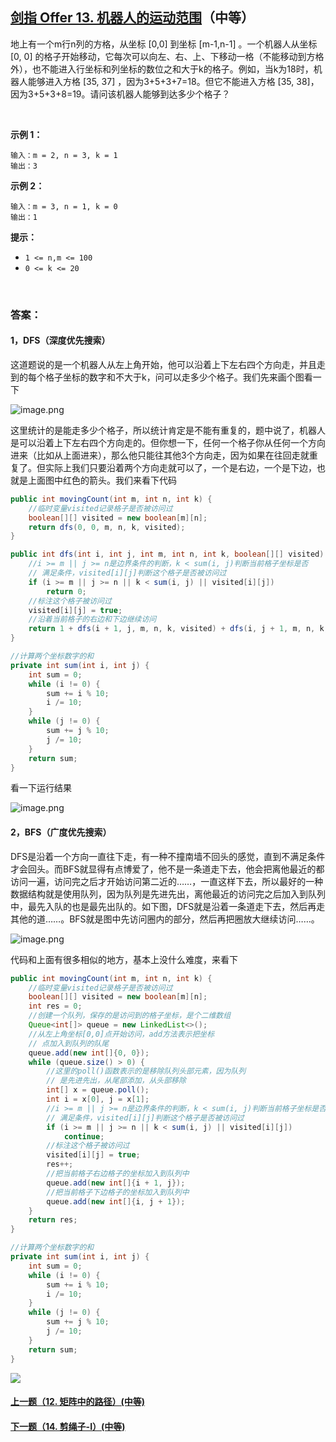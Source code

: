 ## [剑指 Offer 13. 机器人的运动范围](https://leetcode-cn.com/problems/ji-qi-ren-de-yun-dong-fan-wei-lcof/)（中等）

地上有一个m行n列的方格，从坐标 [0,0] 到坐标 [m-1,n-1] 。一个机器人从坐标 [0, 0] 的格子开始移动，它每次可以向左、右、上、下移动一格（不能移动到方格外），也不能进入行坐标和列坐标的数位之和大于k的格子。例如，当k为18时，机器人能够进入方格 [35, 37] ，因为3+5+3+7=18。但它不能进入方格 [35, 38]，因为3+5+3+8=19。请问该机器人能够到达多少个格子？

<br/>

**示例 1：**

```
输入：m = 2, n = 3, k = 1
输出：3
```

**示例 2：**

```
输入：m = 3, n = 1, k = 0
输出：1
```

**提示：**

- `1 <= n,m <= 100`
- `0 <= k <= 20`

<br/>

### 答案：

#### 1，DFS（深度优先搜索）

这道题说的是一个机器人从左上角开始，他可以沿着上下左右四个方向走，并且走到的每个格子坐标的数字和不大于k，问可以走多少个格子。我们先来画个图看一下

![image.png](https://pic.leetcode-cn.com/9f8192e4ceb4bfb40c5ed22c1a036d65138456e8f44c1b7dd95bcc91457b6483-image.png)

这里统计的是能走多少个格子，所以统计肯定是不能有重复的，题中说了，机器人是可以沿着上下左右四个方向走的。但你想一下，任何一个格子你从任何一个方向进来（比如从上面进来），那么他只能往其他3个方向走，因为如果在往回走就重复了。但实际上我们只要沿着两个方向走就可以了，一个是右边，一个是下边，也就是上面图中红色的箭头。我们来看下代码

```java
public int movingCount(int m, int n, int k) {
    //临时变量visited记录格子是否被访问过
    boolean[][] visited = new boolean[m][n];
    return dfs(0, 0, m, n, k, visited);
}

public int dfs(int i, int j, int m, int n, int k, boolean[][] visited) {
    //i >= m || j >= n是边界条件的判断，k < sum(i, j)判断当前格子坐标是否
    // 满足条件，visited[i][j]判断这个格子是否被访问过
    if (i >= m || j >= n || k < sum(i, j) || visited[i][j])
        return 0;
    //标注这个格子被访问过
    visited[i][j] = true;
    //沿着当前格子的右边和下边继续访问
    return 1 + dfs(i + 1, j, m, n, k, visited) + dfs(i, j + 1, m, n, k, visited);
}

//计算两个坐标数字的和
private int sum(int i, int j) {
    int sum = 0;
    while (i != 0) {
        sum += i % 10;
        i /= 10;
    }
    while (j != 0) {
        sum += j % 10;
        j /= 10;
    }
    return sum;
}
```

看一下运行结果

![image.png](https://pic.leetcode-cn.com/16be6264bd5095017cb49f7d28a0e9b3463691bd41ff5f937439cb32ab636a31-image.png)



#### 2，BFS（广度优先搜索）

DFS是沿着一个方向一直往下走，有一种不撞南墙不回头的感觉，直到不满足条件才会回头。而BFS就显得有点博爱了，他不是一条道走下去，他会把离他最近的都访问一遍，访问完之后才开始访问第二近的……，一直这样下去，所以最好的一种数据结构就是使用队列，因为队列是先进先出，离他最近的访问完之后加入到队列中，最先入队的也是最先出队的。如下图，DFS就是沿着一条道走下去，然后再走其他的道……。BFS就是图中先访问圈内的部分，然后再把圈放大继续访问……。

![image.png](https://pic.leetcode-cn.com/370a2d1208674c5aa084250b6cf0142913ddeade52f9e35fed4f69d7d363ee6b-image.png)

代码和上面有很多相似的地方，基本上没什么难度，来看下

```java
public int movingCount(int m, int n, int k) {
    //临时变量visited记录格子是否被访问过
    boolean[][] visited = new boolean[m][n];
    int res = 0;
    //创建一个队列，保存的是访问到的格子坐标，是个二维数组
    Queue<int[]> queue = new LinkedList<>();
    //从左上角坐标[0,0]点开始访问，add方法表示把坐标
    // 点加入到队列的队尾
    queue.add(new int[]{0, 0});
    while (queue.size() > 0) {
        //这里的poll()函数表示的是移除队列头部元素，因为队列
        // 是先进先出，从尾部添加，从头部移除
        int[] x = queue.poll();
        int i = x[0], j = x[1];
        //i >= m || j >= n是边界条件的判断，k < sum(i, j)判断当前格子坐标是否
        // 满足条件，visited[i][j]判断这个格子是否被访问过
        if (i >= m || j >= n || k < sum(i, j) || visited[i][j])
            continue;
        //标注这个格子被访问过
        visited[i][j] = true;
        res++;
        //把当前格子右边格子的坐标加入到队列中
        queue.add(new int[]{i + 1, j});
        //把当前格子下边格子的坐标加入到队列中
        queue.add(new int[]{i, j + 1});
    }
    return res;
}

//计算两个坐标数字的和
private int sum(int i, int j) {
    int sum = 0;
    while (i != 0) {
        sum += i % 10;
        i /= 10;
    }
    while (j != 0) {
        sum += j % 10;
        j /= 10;
    }
    return sum;
}
```

![](https://img-blog.csdnimg.cn/20200807155236311.png)

#### [上一题（12. 矩阵中的路径）(中等)](https://github.com/sdwwld/leetCode/blob/master/src/main/java/com/wld/java/offer/剑指Offer12.md)

#### [下一题（14. 剪绳子-I）(中等)](https://github.com/sdwwld/leetCode/blob/master/src/main/java/com/wld/java/offer/剑指Offer14-I.md)